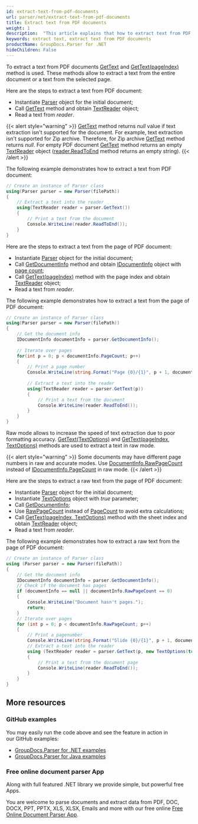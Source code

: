 ```yaml
---
id: extract-text-from-pdf-documents
url: parser/net/extract-text-from-pdf-documents
title: Extract text from PDF documents
weight: 1
description:  "This article explains that how to extract text from PDF documents"
keywords: extract text, extract text from PDF documents
productName: GroupDocs.Parser for .NET
hideChildren: False
---
```

To extract a text from PDF documents [GetText](https://reference.groupdocs.com/net/parser/groupdocs.parser/parser/methods/gettext) and [GetText(pageIndex)](https://reference.groupdocs.com/net/parser/groupdocs.parser.parser/gettext/methods/2) method is used. These methods allow to extract a text from the entire document or a text from the selected page.

Here are the steps to extract a text from PDF document:

*   Instantiate [Parser](https://reference.groupdocs.com/net/parser/groupdocs.parser/parser) object for the initial document;
*   Call [GetText](https://reference.groupdocs.com/net/parser/groupdocs.parser/parser/methods/gettext) method and obtain [TextReader](https://docs.microsoft.com/en-us/dotnet/api/system.io.textreader?view=netframework-2.0) object;
*   Read a text from *reader*.

{{< alert style="warning" >}}
[GetText](https://reference.groupdocs.com/net/parser/groupdocs.parser/parser/methods/gettext) method returns *null* value if text extraction isn't supported for the document. For example, text extraction isn't supported for Zip archive. Therefore, for Zip archive [GetText](https://reference.groupdocs.com/net/parser/groupdocs.parser/parser/methods/gettext) method returns *null*. For empty PDF document [GetText](https://reference.groupdocs.com/net/parser/groupdocs.parser/parser/methods/gettext) method returns an empty [TextReader](https://docs.microsoft.com/en-us/dotnet/api/system.io.textreader?view=netframework-2.0) object ([reader.ReadToEnd](https://docs.microsoft.com/en-us/dotnet/api/system.io.textreader.readtoend?view=netframework-2.0) method returns an empty string).
{{< /alert >}}

The following example demonstrates how to extract a text from PDF document:

```csharp
// Create an instance of Parser class
using(Parser parser = new Parser(filePath))
{
    // Extract a text into the reader
    using(TextReader reader = parser.GetText())
    {
        // Print a text from the document
        Console.WriteLine(reader.ReadToEnd());
    }
}
```

Here are the steps to extract a text from the page of PDF document:

*   Instantiate [Parser](https://reference.groupdocs.com/net/parser/groupdocs.parser/parser) object for the initial document;
*   Call [GetDocumentInfo](https://reference.groupdocs.com/net/parser/groupdocs.parser/parser/methods/getdocumentinfo) method and obtain [IDocumentInfo](https://reference.groupdocs.com/net/parser/groupdocs.parser.options/idocumentinfo) object with [page count](https://reference.groupdocs.com/net/parser/groupdocs.parser.options/idocumentinfo/properties/pagecount);
*   Call [GetText(pageIndex)](https://reference.groupdocs.com/net/parser/groupdocs.parser.parser/gettext/methods/2) method with the page index and obtain [TextReader](https://docs.microsoft.com/en-us/dotnet/api/system.io.textreader?view=netframework-2.0) object;
*   Read a text from *reader*.

The following example demonstrates how to extract a text from the page of PDF document:

```csharp
// Create an instance of Parser class
using(Parser parser = new Parser(filePath))
{
    // Get the document info
    IDocumentInfo documentInfo = parser.GetDocumentInfo();
   
    // Iterate over pages
    for(int p = 0; p < documentInfo.PageCount; p++)
    {
        // Print a page number 
        Console.WriteLine(string.Format("Page {0}/{1}", p + 1, documentInfo.PageCount));
   
        // Extract a text into the reader
        using(TextReader reader = parser.GetText(p))
        {
            // Print a text from the document
            Console.WriteLine(reader.ReadToEnd());
        }
    }
}
```

Raw mode allows to increase the speed of text extraction due to poor formatting accuracy. [GetText(TextOptions)](https://reference.groupdocs.com/net/parser/groupdocs.parser.parser/gettext/methods/1) and [GetText(pageIndex, TextOptions)](https://reference.groupdocs.com/net/parser/groupdocs.parser.parser/gettext/methods/3) methods are used to extract a text in raw mode.

{{< alert style="warning" >}}
Some documents may have different page numbers in raw and accurate modes. Use [DocumentInfo.RawPageCount](https://reference.groupdocs.com/net/parser/groupdocs.parser.options/idocumentinfo/properties/rawpagecount) instead of [IDocumentInfo.PageCount](https://reference.groupdocs.com/net/parser/groupdocs.parser.options/idocumentinfo/properties/pagecount) in raw mode.
{{< /alert >}}

Here are the steps to extract a raw text from the page of PDF document:

*   Instantiate [Parser](https://reference.groupdocs.com/net/parser/groupdocs.parser/parser) object for the initial document;
*   Instantiate [TextOptions](https://reference.groupdocs.com/net/parser/groupdocs.parser.options/textoptions) object with *true* parameter;
*   Call [GetDocumentInfo](https://reference.groupdocs.com/net/parser/groupdocs.parser/parser/methods/getdocumentinfo);
*   Use [RawPageCount](https://reference.groupdocs.com/net/parser/groupdocs.parser.options/idocumentinfo/properties/rawpagecount) instead of [PageCount](https://reference.groupdocs.com/net/parser/groupdocs.parser.options/idocumentinfo/properties/pagecount) to avoid extra calculations;
*   Call [GetText(pageIndex, TextOptions)](https://reference.groupdocs.com/net/parser/groupdocs.parser.parser/gettext/methods/3) method with the sheet index and obtain [TextReader](https://docs.microsoft.com/en-us/dotnet/api/system.io.textreader?view=netframework-2.0) object;
*   Read a text from *reader*.

The following example demonstrates how to extract a raw text from the page of PDF document:

```csharp
// Create an instance of Parser class
using (Parser parser = new Parser(filePath))
{
    // Get the document info
    IDocumentInfo documentInfo = parser.GetDocumentInfo();
    // Check if the document has pages
    if (documentInfo == null || documentInfo.RawPageCount == 0)
    {
        Console.WriteLine("Document hasn't pages.");
        return;
    }
    // Iterate over pages
    for (int p = 0; p < documentInfo.RawPageCount; p++)
    {
        // Print a pagenumber 
        Console.WriteLine(string.Format("Slide {0}/{1}", p + 1, documentInfo.RawPageCount));
        // Extract a text into the reader
        using (TextReader reader = parser.GetText(p, new TextOptions(true)))
        {
            // Print a text from the document page
            Console.WriteLine(reader.ReadToEnd());
        }
    }
}
```

## More resources

### GitHub examples

You may easily run the code above and see the feature in action in our GitHub examples:

*   [GroupDocs.Parser for .NET examples](https://github.com/groupdocs-parser/GroupDocs.Parser-for-.NET)    
*   [GroupDocs.Parser for Java examples](https://github.com/groupdocs-parser/GroupDocs.Parser-for-Java)    

### Free online document parser App

Along with full featured .NET library we provide simple, but powerful free Apps.

You are welcome to parse documents and extract data from PDF, DOC, DOCX, PPT, PPTX, XLS, XLSX, Emails and more with our free online [Free Online Document Parser App](https://products.groupdocs.app/parser).